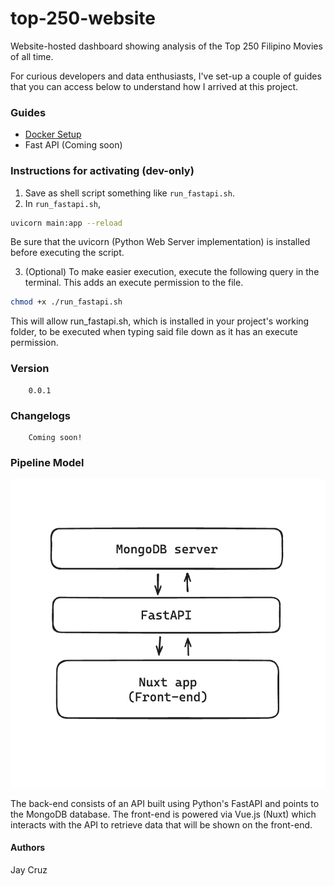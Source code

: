 # top-250-website
Website-hosted dashboard showing analysis of the Top 250 Filipino Movies of all time.

For curious developers and data enthusiasts, I've set-up a couple of guides that you can access below to understand how I
arrived at this project.

### Guides
- [Docker Setup](/docs/docker_setup.md)
- Fast API (Coming soon)


### Instructions for activating (dev-only)
1. Save as shell script something like `run_fastapi.sh`.
2. In `run_fastapi.sh`,

```bash
uvicorn main:app --reload
```
Be sure that the uvicorn (Python Web Server implementation) is installed before executing the script.

3. (Optional) To make easier execution, execute the following query in the terminal. This adds an execute permission to the file.
```bash
chmod +x ./run_fastapi.sh
```
This will allow run_fastapi.sh, which is installed in your project's working folder, to be executed when typing said file down as it has an execute permission.

### Version
```
    0.0.1
```

### Changelogs
```
    Coming soon!
```

### Pipeline Model
![](model_flowchart.png)

The back-end consists of an API built using Python's FastAPI and points to the MongoDB database. The front-end is powered via Vue.js (Nuxt) which interacts with the API to retrieve data that will be shown on the front-end.

#### Authors
Jay Cruz
